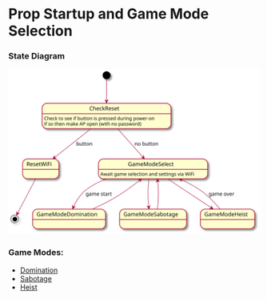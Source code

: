 # Prop Startup and Game Mode Selection

### State Diagram
![Startup diagram](game_modes.svg)


### Game Modes:
* [Domination](./domination/README.md)
* [Sabotage](./sabotage/README.md)
* [Heist](./heist/README.md)
